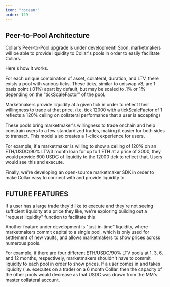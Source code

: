 ```yaml
---
icon: ":ocean:"
order: 129
---
```


## Peer-to-Pool Architecture

Collar's Peer-to-Pool upgrade is under development! Soon, marketmakers will be able to provide liquidity to Collar's pools in order to easily facilitate Collars.

Here's how it works.

For each unique combination of asset, collateral, duration, and LTV, there exists a pool with various ticks. These ticks, similar to uniswap v3, are 1 basis point (.01%) apart by default, but may be scaled to .1% or 1% depending on the "tickScaleFactor" of the pool. 

Marketmakers provide liquidity at a given tick in order to reflect their willingness to trade at that price.  (i.e. tick 12000 with a tickScaleFactor of 1 reflects a 120% ceiling on collateral performance that a user is accepting)

These pools bring marketmaker's willingness to trade onchain and help constrain users to a few standardized trades, making it easier for both sides to transact. This model also creates a 1-click experience for users. 

For example, if a marketmaker is willing to show a ceiling of 120% on an ETH/USDC/90% LTV/3 month loan for up to 1 ETH at a price of 3000, they would provide 600 USDC of liquidity to the 12000 tick to reflect that. Users would see this and execute.

Finally, we're developing an open-source marketmaker SDK in order to make Collar easy to connect with and provide liquidity to.

## FUTURE FEATURES

If a user has a large trade they'd like to execute and they're not seeing sufficient liquidity at a price they like, we're exploring building out a "request liquidity" function to facilitate this

Another feature under development is "just-in-time" liquidity, where marketmakers commit capital to a single pool, which is only used for settlement of new vaults, and allows marketmakers to show prices across numerous pools.

For example, if there are four different ETH/USDC/90% LTV pools at 1, 3, 6, and 12 months, respectively, marketmakers shouldn't have to commit liquidity to each pool in order to show prices. If a user comes in and takes liquidity (i.e. executes on a trade) on a 6 month Collar, then the capacity of the other pools would decrease as that USDC was drawn from the MM's master collateral account.
